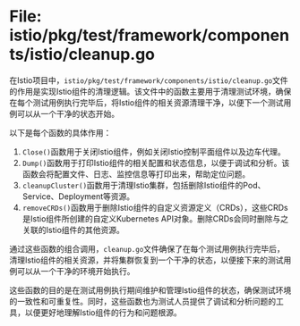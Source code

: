 # File: istio/pkg/test/framework/components/istio/cleanup.go

在Istio项目中，`istio/pkg/test/framework/components/istio/cleanup.go`文件的作用是实现Istio组件的清理逻辑。该文件中的函数主要用于清理测试环境，确保在每个测试用例执行完毕后，将Istio组件的相关资源清理干净，以便下一个测试用例可以从一个干净的状态开始。

以下是每个函数的具体作用：

1. `Close()`函数用于关闭Istio组件，例如关闭Istio控制平面组件以及边车代理。
2. `Dump()`函数用于打印Istio组件的相关配置和状态信息，以便于调试和分析。该函数会将配置文件、日志、监控信息等打印出来，帮助定位问题。
3. `cleanupCluster()`函数用于清理Istio集群，包括删除Istio组件的Pod、Service、Deployment等资源。
4. `removeCRDs()`函数用于删除Istio组件的自定义资源定义（CRDs），这些CRDs是Istio组件所创建的自定义Kubernetes API对象。删除CRDs会同时删除与之关联的Istio组件的其他资源。

通过这些函数的组合调用，`cleanup.go`文件确保了在每个测试用例执行完毕后，清理Istio组件的相关资源，并将集群恢复到一个干净的状态，以便接下来的测试用例可以从一个干净的环境开始执行。

这些函数的目的是在测试用例执行期间维护和管理Istio组件的状态，确保测试环境的一致性和可重复性。同时，这些函数也为测试人员提供了调试和分析问题的工具，以便更好地理解Istio组件的行为和问题根源。

